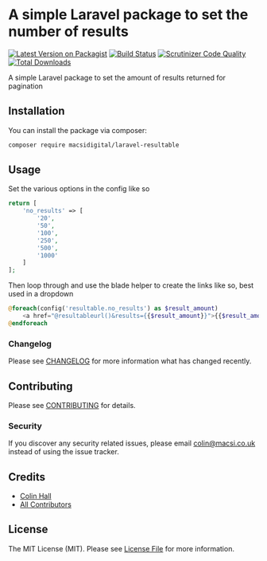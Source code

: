  # A simple Laravel package to set the number of results

[![Latest Version on Packagist](https://img.shields.io/packagist/v/macsidigital/laravel-resultable.svg?style=flat-square)](https://packagist.org/packages/macsidigital/laravel-resultable)
[![Build Status](https://img.shields.io/travis/macsidigital/laravel-resultable/master.svg?style=flat-square)](https://travis-ci.org/MacsiDigital/laravel-resultable)
[![Scrutinizer Code Quality](https://scrutinizer-ci.com/g/MacsiDigital/laravel-resultable/badges/quality-score.png?b=master)](https://scrutinizer-ci.com/g/MacsiDigital/laravel-resultable/?branch=master)
[![Total Downloads](https://img.shields.io/packagist/dt/macsidigital/laravel-resultable.svg?style=flat-square)](https://packagist.org/packages/macsidigital/laravel-resultable)

A simple Laravel package to set the amount of results returned for pagination

## Installation

You can install the package via composer:

```bash
composer require macsidigital/laravel-resultable
```

## Usage

Set the various options in the config like so

``` php
return [
	'no_results' => [
		'20',
		'50',
		'100',
		'250',
		'500',
		'1000'
	]
];
```

Then loop through and use the blade helper to create the links like so, best used in a dropdown

``` php
@foreach(config('resultable.no_results') as $result_amount)
	<a href="@resultableurl()&results={{$result_amount}}">{{$result_amount}}</a>
@endforeach
```

### Changelog

Please see [CHANGELOG](CHANGELOG.md) for more information what has changed recently.

## Contributing

Please see [CONTRIBUTING](CONTRIBUTING.md) for details.

### Security

If you discover any security related issues, please email colin@macsi.co.uk instead of using the issue tracker.

## Credits

- [Colin Hall](https://github.com/macsidigital)
- [All Contributors](../../contributors)

## License

The MIT License (MIT). Please see [License File](LICENSE.md) for more information.
